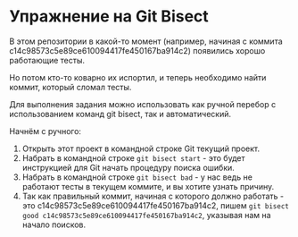 # Упражнение на Git Bisect

В этом репозитории в какой-то момент (например, начиная с коммита c14c98573c5e89ce610094417fe450167ba914c2) появились хорошо работающие тесты.

Но потом кто-то коварно их испортил, и теперь необходимо найти коммит, который сломал тесты.

Для выполнения задания можно использовать как ручной перебор с использованием команд git bisect, так и автоматический.

Начнём с ручного:

1. Открыть этот проект в командной строке Git текущий проект.
2. Набрать в командной строке ```git bisect start``` - это будет инструкцией для Git начать процедуру поиска ошибки.
3. Набрать в командной строке ```git bisect bad``` - у нас ведь не работают тесты в текущем коммите, и вы хотите узнать причину.
4. Так как правильный коммит, начиная с которого должно работать - это c14c98573c5e89ce610094417fe450167ba914c2, пишем ```git bisect good c14c98573c5e89ce610094417fe450167ba914c2```, указывая нам на начало поисков.
